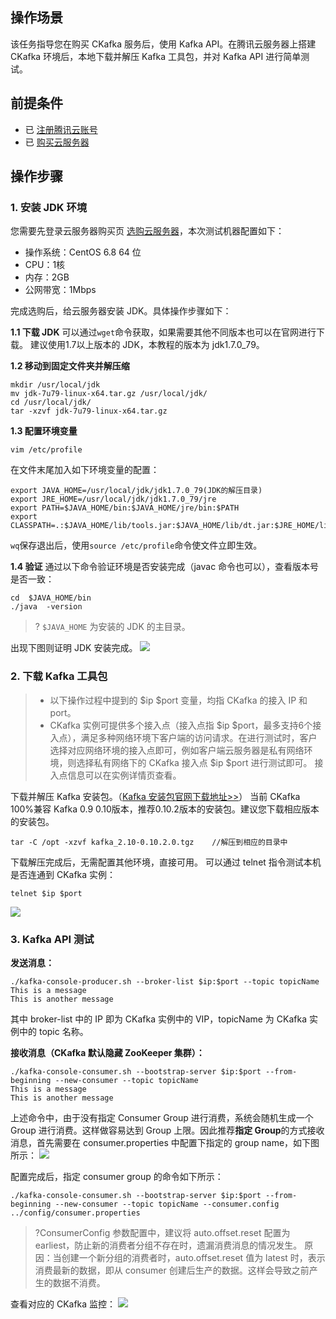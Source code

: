 ## 操作场景
该任务指导您在购买 CKafka 服务后，使用 Kafka API。在腾讯云服务器上搭建 CKafka 环境后，本地下载并解压 Kafka 工具包，并对 Kafka API 进行简单测试。

## 前提条件
- 已 [注册腾讯云账号](https://intl.cloud.tencent.com/document/product/378/17985)
- 已 [购买云服务器](https://buy.cloud.tencent.com/cvm)

## 操作步骤
### 1. 安装 JDK 环境
您需要先登录云服务器购买页 [选购云服务器](https://buy.cloud.tencent.com/cvm)，本次测试机器配置如下：
- 操作系统：CentOS 6.8 64 位 
- CPU：1核 
- 内存：2GB 
- 公网带宽：1Mbps 

完成选购后，给云服务器安装 JDK。具体操作步骤如下：

**1.1 下载 JDK**
可以通过`wget`命令获取，如果需要其他不同版本也可以在官网进行下载。
建议使用1.7以上版本的 JDK，本教程的版本为 jdk1.7.0_79。

**1.2 移动到固定文件夹并解压缩**
```
mkdir /usr/local/jdk
mv jdk-7u79-linux-x64.tar.gz /usr/local/jdk/
cd /usr/local/jdk/
tar -xzvf jdk-7u79-linux-x64.tar.gz
```
**1.3 配置环境变量**
```
vim /etc/profile
```
在文件末尾加入如下环境变量的配置：
```
export JAVA_HOME=/usr/local/jdk/jdk1.7.0_79(JDK的解压目录)  
export JRE_HOME=/usr/local/jdk/jdk1.7.0_79/jre
export PATH=$JAVA_HOME/bin:$JAVA_HOME/jre/bin:$PATH  
export CLASSPATH=.:$JAVA_HOME/lib/tools.jar:$JAVA_HOME/lib/dt.jar:$JRE_HOME/lib
```
`wq`保存退出后，使用`source /etc/profile`命令使文件立即生效。

**1.4 验证**
通过以下命令验证环境是否安装完成（javac 命令也可以），查看版本号是否一致：
```
cd  $JAVA_HOME/bin
./java  -version
```
> ? `$JAVA_HOME` 为安装的 JDK 的主目录。

出现下图则证明 JDK 安装完成。
![](https://mc.qcloudimg.com/static/img/859143ff8986b24e80b3a9c3b31bd511/4.png)

### 2. 下载 Kafka 工具包
>
> - 以下操作过程中提到的 $ip $port 变量，均指 CKafka 的接入 IP 和 port。
> - CKafka 实例可提供多个接入点（接入点指 $ip $port，最多支持6个接入点），满足多种网络环境下客户端的访问请求。在进行测试时，客户选择对应网络环境的接入点即可，例如客户端云服务器是私有网络环境，则选择私有网络下的 CKafka 接入点 $ip $port 进行测试即可。 接入点信息可以在实例详情页查看。

下载并解压 Kafka 安装包。（[Kafka 安装包官网下载地址>>](http://kafka.apache.org/downloads)）
当前 CKafka 100%兼容 Kafka 0.9 0.10版本，推荐0.10.2版本的安装包。建议您下载相应版本的安装包。

```
tar -C /opt -xzvf kafka_2.10-0.10.2.0.tgz    //解压到相应的目录中
```

下载解压完成后，无需配置其他环境，直接可用。
可以通过 telnet 指令测试本机是否连通到 CKafka 实例：
```
telnet $ip $port
```
![](https://mc.qcloudimg.com/static/img/c30a8d0e2fe57c109d3f7f1fa55b107f/5.png)

### 3. Kafka API 测试

**发送消息：**
```
./kafka-console-producer.sh --broker-list $ip:$port --topic topicName
This is a message
This is another message
```
其中 broker-list 中的 IP 即为 CKafka 实例中的 VIP，topicName 为 CKafka 实例中的 topic 名称。

**接收消息（CKafka 默认隐藏 ZooKeeper 集群）：**
```
./kafka-console-consumer.sh --bootstrap-server $ip:$port --from-beginning --new-consumer --topic topicName
This is a message
This is another message
```
上述命令中，由于没有指定 Consumer Group 进行消费，系统会随机生成一个 Group 进行消费。这样做容易达到 Group 上限。因此推荐**指定 Group**的方式接收消息，首先需要在 consumer.properties 中配置下指定的 group name，如下图所示：
![](https://main.qcloudimg.com/raw/efe0240f99975255e1de4a1c042fd957.png)

配置完成后，指定 consumer group 的命令如下所示：
```
./kafka-console-consumer.sh --bootstrap-server $ip:$port --from-beginning --new-consumer --topic topicName --consumer.config ../config/consumer.properties
```
> ?ConsumerConfig 参数配置中，建议将 auto.offset.reset 配置为 earliest，防止新的消费者分组不存在时，遗漏消费消息的情况发生。 
原因：当创建一个新分组的消费者时，auto.offset.reset 值为 latest 时，表示消费最新的数据，即从 consumer 创建后生产的数据。这样会导致之前产生的数据不消费。

查看对应的 CKafka 监控：
![](https://main.qcloudimg.com/raw/57f885495e1d7b245e14421200ebe803.png)

